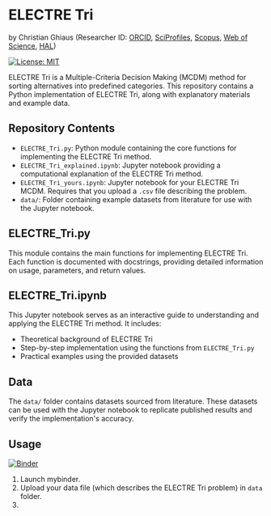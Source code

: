 # ELECTRE Tri

by Christian Ghiaus (Researcher ID: [ORCID](https://orcid.org/0000-0001-5561-1245), [SciProfiles](https://sciprofiles.com/profile/2970335), [Scopus](https://www.scopus.com/authid/detail.uri?authorId=6603390490), [Web of Science](https://www.webofscience.com/wos/author/record/1651371), [HAL](https://cv.hal.science/cghiaus))

[![License: MIT](https://img.shields.io/badge/License-MIT-yellow.svg)](https://github.com/cghiaus/dm4bem_book/blob/main/LICENSE)

ELECTRE Tri is a Multiple-Criteria Decision Making (MCDM) method for sorting alternatives into predefined categories. This repository contains a Python implementation of ELECTRE Tri, along with explanatory materials and example data.

## Repository Contents

- `ELECTRE_Tri.py`: Python module containing the core functions for implementing the ELECTRE Tri method.
- `ELECTRE_Tri_explained.ipynb`: Jupyter notebook providing a computational explanation of the ELECTRE Tri method.
- `ELECTRE_Tri_yours.ipynb`: Jupyter notebook for your ELECTRE Tri MCDM. Requires that you upload a `.csv` file describing the problem.
- `data/`: Folder containing example datasets from literature for use with the Jupyter notebook.

## ELECTRE_Tri.py

This module contains the main functions for implementing ELECTRE Tri. Each function is documented with docstrings, providing detailed information on usage, parameters, and return values.

## ELECTRE_Tri.ipynb

This Jupyter notebook serves as an interactive guide to understanding and applying the ELECTRE Tri method. It includes:

- Theoretical background of ELECTRE Tri
- Step-by-step implementation using the functions from `ELECTRE_Tri.py`
- Practical examples using the provided datasets

## Data

The `data/` folder contains datasets sourced from literature. These datasets can be used with the Jupyter notebook to replicate published results and verify the implementation's accuracy.

## Usage

[![Binder](https://mybinder.org/badge_logo.svg)](https://mybinder.org/v2/gh/cghiaus/ELECTRE_Tri/HEAD)

1. Launch mybinder.
2. Upload your data file (which describes the ELECTRE Tri problem) in `data` folder.
3. 
